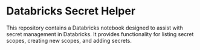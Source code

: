 # Databricks Secret Helper
This repository contains a Databricks notebook designed to assist with secret management in Databricks. It provides functionality for listing secret scopes, creating new scopes, and adding secrets.